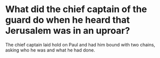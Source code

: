 # What did the chief captain of the guard do when he heard that Jerusalem was in an uproar?

The chief captain laid hold on Paul and had him bound with two chains, asking who he was and what he had done.
